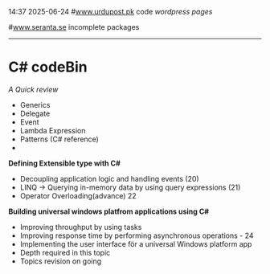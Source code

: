 
14:37 2025-06-24
#www.urdupost.pk code
*wordpress pages*

#www.seranta.se  incomplete packages


---------------------------
# C# codeBin 
*A Quick review*
- Generics
- Delegate
- Event
- Lambda Expression
- Patterns (C# reference)
- 
**Defining Extensible type with C#**
- Decoupling application logic and handling events (20)
- LINQ -> Querying in-memory data by using query expressions (21)
- Operator Overloading(advance) 22

**Building universal windows platfrom applications using C#**
- Improving throughput by using tasks
- Improving response time by performing asynchronous operations - 24
- Implementing the user interface för a universal Windows platform app
- Depth required in this topic
- Topics revision on going


